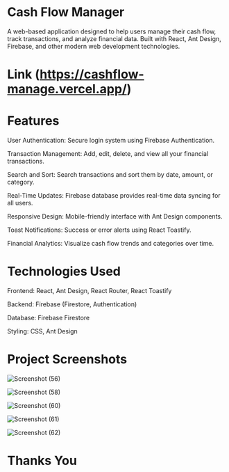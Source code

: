 # Cash Flow Manager

A web-based application designed to help users manage their cash flow, track transactions, and analyze financial data. Built with React, Ant Design, Firebase, and other modern web development technologies.


# Link  (https://cashflow-manage.vercel.app/)

# Features

User Authentication: Secure login system using Firebase Authentication.

Transaction Management: Add, edit, delete, and view all your financial transactions.

Search and Sort: Search transactions and sort them by date, amount, or category.

Real-Time Updates: Firebase database provides real-time data syncing for all users.

Responsive Design: Mobile-friendly interface with Ant Design components.

Toast Notifications: Success or error alerts using React Toastify.

Financial Analytics: Visualize cash flow trends and categories over time.

# Technologies Used

Frontend: React, Ant Design, React Router, React Toastify

Backend: Firebase (Firestore, Authentication)

Database: Firebase Firestore

Styling: CSS, Ant Design

# Project Screenshots

![Screenshot (56)](https://github.com/user-attachments/assets/a3d40ec6-4cd3-4c36-8fe3-acfa6b2f142d)


![Screenshot (58)](https://github.com/user-attachments/assets/9b4ce906-5007-422f-ad2d-e67bfbdcd98a)


![Screenshot (60)](https://github.com/user-attachments/assets/99462fcc-9e3d-4a93-a2fe-98b03d20c5c1)


![Screenshot (61)](https://github.com/user-attachments/assets/fadd73c6-3f70-4771-8b9c-160fc7029eba)


![Screenshot (62)](https://github.com/user-attachments/assets/5feb3120-eb2f-49a1-823b-da71a513e60f)


# Thanks You


